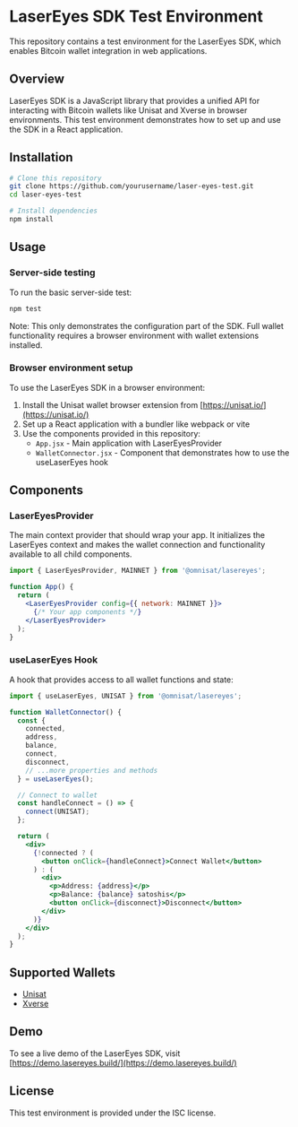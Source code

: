 # LaserEyes SDK Test Environment

This repository contains a test environment for the LaserEyes SDK, which enables Bitcoin wallet integration in web applications.

## Overview

LaserEyes SDK is a JavaScript library that provides a unified API for interacting with Bitcoin wallets like Unisat and Xverse in browser environments. This test environment demonstrates how to set up and use the SDK in a React application.

## Installation

```bash
# Clone this repository
git clone https://github.com/yourusername/laser-eyes-test.git
cd laser-eyes-test

# Install dependencies
npm install
```

## Usage

### Server-side testing

To run the basic server-side test:

```bash
npm test
```

Note: This only demonstrates the configuration part of the SDK. Full wallet functionality requires a browser environment with wallet extensions installed.

### Browser environment setup

To use the LaserEyes SDK in a browser environment:

1. Install the Unisat wallet browser extension from [https://unisat.io/](https://unisat.io/)
2. Set up a React application with a bundler like webpack or vite
3. Use the components provided in this repository:
   - `App.jsx` - Main application with LaserEyesProvider
   - `WalletConnector.jsx` - Component that demonstrates how to use the useLaserEyes hook

## Components

### LaserEyesProvider

The main context provider that should wrap your app. It initializes the LaserEyes context and makes the wallet connection and functionality available to all child components.

```jsx
import { LaserEyesProvider, MAINNET } from '@omnisat/lasereyes';

function App() {
  return (
    <LaserEyesProvider config={{ network: MAINNET }}>
      {/* Your app components */}
    </LaserEyesProvider>
  );
}
```

### useLaserEyes Hook

A hook that provides access to all wallet functions and state:

```jsx
import { useLaserEyes, UNISAT } from '@omnisat/lasereyes';

function WalletConnector() {
  const {
    connected,
    address,
    balance,
    connect,
    disconnect,
    // ...more properties and methods
  } = useLaserEyes();

  // Connect to wallet
  const handleConnect = () => {
    connect(UNISAT);
  };

  return (
    <div>
      {!connected ? (
        <button onClick={handleConnect}>Connect Wallet</button>
      ) : (
        <div>
          <p>Address: {address}</p>
          <p>Balance: {balance} satoshis</p>
          <button onClick={disconnect}>Disconnect</button>
        </div>
      )}
    </div>
  );
}
```

## Supported Wallets

- [Unisat](https://unisat.io/)
- [Xverse](https://xverse.io/)

## Demo

To see a live demo of the LaserEyes SDK, visit [https://demo.lasereyes.build/](https://demo.lasereyes.build/)

## License

This test environment is provided under the ISC license.